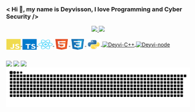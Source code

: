 ### < Hi 👋, my name is Deyvisson, I love Programming and Cyber​​Security /> 

<div align="center">
  <a href="https://github.com/Deyvi-dev">
  <img height="180em" src="https://github-readme-stats.vercel.app/api?username=Deyvi-dev&show_icons=true&theme=omni&include_all_commits=true&count_private=true"/>
  <img height="180em" src="https://github-readme-stats.vercel.app/api/top-langs/?username=Deyvi-dev&layout=compact&langs_count=7&theme=omni"/>
</div>
<div style="display: inline_block"><br>
  <img align="center" alt="Deyvi-Js" height="30" width="40" src="https://raw.githubusercontent.com/devicons/devicon/master/icons/javascript/javascript-plain.svg">
  <img align="center" alt="Deyvi-Ts" height="30" width="40" src="https://raw.githubusercontent.com/devicons/devicon/master/icons/typescript/typescript-plain.svg">
  <img align="center" alt="Deyvi-React" height="30" width="40" src="https://raw.githubusercontent.com/devicons/devicon/master/icons/react/react-original.svg">
  <img align="center" alt="Deyvi-HTML" height="30" width="40" src="https://raw.githubusercontent.com/devicons/devicon/master/icons/html5/html5-original.svg">
  <img align="center" alt="Deyvi-CSS" height="30" width="40" src="https://raw.githubusercontent.com/devicons/devicon/master/icons/css3/css3-original.svg">
  <img align="center" alt="Deyvi-Python" height="30" width="40" src="https://raw.githubusercontent.com/devicons/devicon/master/icons/python/python-original.svg">
  <img align="center" alt="Deyvi-C++" height="30" width="40" src=https://img.icons8.com/color/344/c-plus-plus-logo.png">
  <img align="center" alt="Deyvi-node" height="30" width="40"  src="https://cdn.jsdelivr.net/gh/devicons/devicon/icons/nodejs/nodejs-plain.svg">
</div>
  
 ##
  

  <a href="https://www.linkedin.com/in/Deyvi-dev" target="_blank"><img src="https://img.shields.io/badge/-LinkedIn-%230077B5?style=for-the-badge&logo=linkedin&logoColor=white" target="_blank"></a> 
    <a href = "mailto:deyvi0010@gmail.com"><img src="https://img.shields.io/badge/-Gmail-%23333?style=for-the-badge&logo=gmail&logoColor=white" target="_blank"></a>
<a href="https://t.me/deyvi404" target="_blank"><img src="https://img.shields.io/badge/Telegram-2CA5E0?style=for-the-badge&logo=telegram&logoColor=white"></a>
![Snake animation](https://github.com/Deyvi-dev/Deyvi-dev/blob/output/github-contribution-grid-snake.svg)
